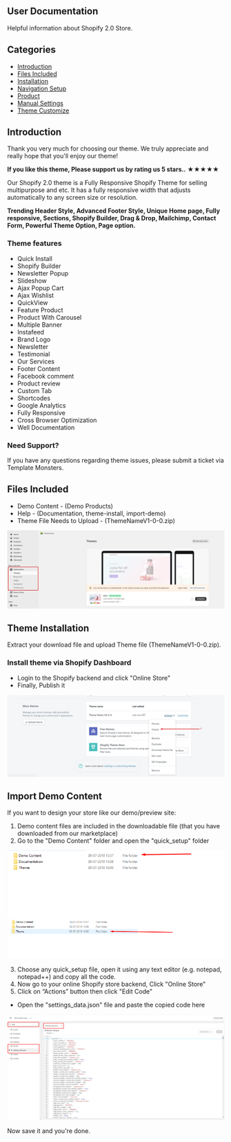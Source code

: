## User Documentation

Helpful information about Shopify 2.0 Store.

## Categories

- [Introduction](#introduction)
- [Files Included](#filesincluded)
- [Installation](#install-theme)
- [Navigation Setup](#main-menu)
- [Product](#create-product)
- [Manual Settings](#manual-settings)
- [Theme Customize](#theme-customize)

## Introduction

Thank you very much for choosing our theme. We truly appreciate and really hope that you'll enjoy our theme!

**If you like this theme, Please support us by rating us 5 stars..** ★★★★★

Our Shopify 2.0 theme is a Fully Responsive Shopify Theme for selling multipurpose and etc. It has a fully responsive width that adjusts automatically to any screen size or resolution.

**Trending Header Style, Advanced Footer Style, Unique Home page, Fully responsive, Sections, Shopify Builder, Drag & Drop, Mailchimp, Contact Form, Powerful Theme Option, Page option.**

### Theme features

- Quick Install
- Shopify Builder
- Newsletter Popup
- Slideshow
- Ajax Popup Cart
- Ajax Wishlist
- QuickView
- Feature Product
- Product With Carousel
- Multiple Banner
- Instafeed
- Brand Logo
- Newsletter
- Testimonial
- Our Services
- Footer Content
- Facebook comment
- Product review
- Custom Tab
- Shortcodes
- Google Analytics
- Fully Responsive
- Cross Browser Optimization
- Well Documentation

### Need Support?

If you have any questions regarding theme issues, please submit a ticket via Template Monsters.

## Files Included

- Demo Content - (Demo Products)
- Help - (Documentation, theme-install, import-demo)
- Theme File Needs to Upload - (ThemeNameV1-0-0.zip)

![Files Included](Demo/Documentation/installation/1.jpg)

## Theme Installation

Extract your download file and upload Theme file (ThemeNameV1-0-0.zip).

### Install theme via Shopify Dashboard

- Login to the Shopify backend and click "Online Store"
- Finally, Publish it

![Install theme](Demo/Documentation/installation/5.jpg)

## Import Demo Content

If you want to design your store like our demo/preview site:

1. Demo content files are included in the downloadable file (that you have downloaded from our marketplace)
2. Go to the "Demo Content" folder and open the "quick_setup" folder

![Import Demo Content](Demo/Documentation/installation/7.png)
![Import Demo Content](Demo/Documentation/installation/8.png)

3. Choose any quick_setup file, open it using any text editor (e.g. notepad, notepad++) and copy all the code.
4. Now go to your online Shopify store backend, Click "Online Store"
5. Click on “Actions” button then click "Edit Code"

- Open the "settings_data.json" file and paste the copied code here

![settings_data.json](Demo/Documentation/installation/10.png)

Now save it and you're done.